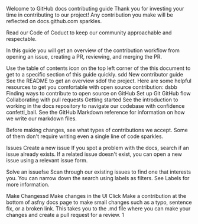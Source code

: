 Welcome to GitHub docs contributing guide
Thank you for investing your time in contributing to our project! Any contribution you make will be reflected on docs.github.com sparkles.

Read our Code of Coduct to keep our community approachable and respectable.

In this guide you will get an overview of the contribution workflow from opening an issue, creating a PR, reviewing, and merging the PR.

Use the table of contents icon  on the top left corner of the this document to get to a specific section of this guide quickly.
sdd
New contributor guide
See the README to get an overview sdof the project. Here are some helpful resources to get you comfortable with open source contribution:
dsbb
Finding ways to contribute to open source on GitHub
Set up Git
GitHub flow
Collaborating with pull requests
Getting started
See the introduction to working in the docs repository to navigate our codebase with confidence confetti_ball. See the GitHub Markdown reference for information on how we write our markdown files.

Before making changes, see what types of contributions we accept. Some of them don't require writing even a single line of code sparkles.

Issues
Create a new issue
If you spot a problem with the docs, search if an issue already exists. If a related issue doesn't exist, you can open a new issue using a relevant issue form.

Solve an issuefse
Scan through our existing issues to find one that interests you. You can narrow down the search using labels as filters. See Labels for more information.

Make Changessd
Make changes in the UI
Click Make a contribution at the bottom of asfny docs page to make small changes such as a typo, sentence fix, or a broken link. This takes you to the .md file where you can make your changes and create a pull request for a review.
1
